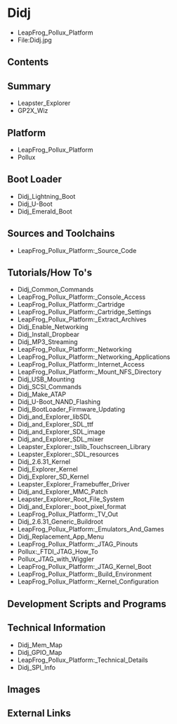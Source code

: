 # Didj
* LeapFrog_Pollux_Platform
* File:Didj.jpg
## Contents
## Summary
* Leapster_Explorer
* GP2X_Wiz
## Platform
* LeapFrog_Pollux_Platform
* Pollux
## Boot Loader
* Didj_Lightning_Boot
* Didj_U-Boot
* Didj_Emerald_Boot
## Sources and Toolchains
* LeapFrog_Pollux_Platform:_Source_Code
## Tutorials/How To's
* Didj_Common_Commands
* LeapFrog_Pollux_Platform:_Console_Access
* LeapFrog_Pollux_Platform:_Cartridge
* LeapFrog_Pollux_Platform:_Cartridge_Settings
* LeapFrog_Pollux_Platform:_Extract_Archives
* Didj_Enable_Networking
* Didj_Install_Dropbear
* Didj_MP3_Streaming
* LeapFrog_Pollux_Platform:_Networking
* LeapFrog_Pollux_Platform:_Networking_Applications
* LeapFrog_Pollux_Platform:_Internet_Access
* LeapFrog_Pollux_Platform:_Mount_NFS_Directory
* Didj_USB_Mounting
* Didj_SCSI_Commands
* Didj_Make_ATAP
* Didj_U-Boot_NAND_Flashing
* Didj_BootLoader_Firmware_Updating
* Didj_and_Explorer_libSDL
* Didj_and_Explorer_SDL_ttf
* Didj_and_Explorer_SDL_image
* Didj_and_Explorer_SDL_mixer
* Leapster_Explorer:_tslib_Touchscreen_Library
* Leapster_Explorer:_SDL_resources
* Didj_2.6.31_Kernel
* Didj_Explorer_Kernel
* Didj_Explorer_SD_Kernel
* Leapster_Explorer_Framebuffer_Driver
* Didj_and_Explorer_MMC_Patch
* Leapster_Explorer_Root_File_System
* Didj_and_Explorer:_boot_pixel_format
* LeapFrog_Pollux_Platform:_TV_Out
* Didj_2.6.31_Generic_Buildroot
* LeapFrog_Pollux_Platform:_Emulators_And_Games
* Didj_Replacement_App_Menu
* LeapFrog_Pollux_Platform:_JTAG_Pinouts
* Pollux:_FTDI_JTAG_How_To
* Pollux_JTAG_with_Wiggler
* LeapFrog_Pollux_Platform:_JTAG_Kernel_Boot
* LeapFrog_Pollux_Platform:_Build_Environment
* LeapFrog_Pollux_Platform:_Kernel_Configuration
## Development Scripts and Programs
## Technical Information
* Didj_Mem_Map
* Didj_GPIO_Map
* LeapFrog_Pollux_Platform:_Technical_Details
* Didj_SPI_Info
## Images
## External Links
